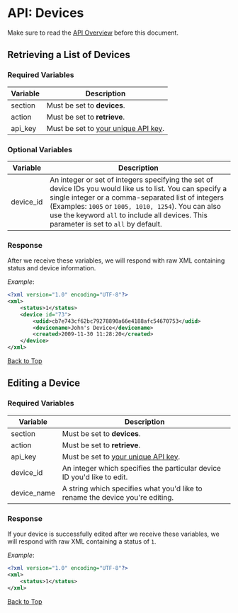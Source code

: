 <a name="head"></a><h1>API: Devices</h1>

Make sure to read the [API Overview](../README.md) before this document.

<a name="retrieve"></a><h2>Retrieving a List of Devices</h2>

<h3>Required Variables</h3>

| Variable | Description |
| -------- | ----------- |
| section | Must be set to <b>devices</b>. |
| action | Must be set to <b>retrieve</b>. |
| api_key | Must be set to [your unique API key](../README.md#finding). |

<h3>Optional Variables</h3>

| Variable | Description |
| -------- | ----------- |
| device_id | An integer or set of integers specifying the set of device IDs you would like us to list. You can specify a single integer or a comma-separated list of integers (Examples: <code>1005</code> or <code>1005, 1010, 1254</code>). You can also use the keyword <code>all</code> to include all devices. This parameter is set to <code>all</code> by default. |

<h3>Response</h3>

After we receive these variables, we will respond with raw XML containing status and device information.

*Example*:

~~~ .xml
<?xml version="1.0" encoding="UTF-8"?>
<xml>
    <status>1</status>
    <device id="73">
        <udid>cb7e743cf62bc79278890a66e4188afc54670753</udid>
        <devicename>John's Device</devicename>
        <created>2009-11-30 11:28:20</created>
    </device>
</xml>
~~~

[Back to Top](#head)

<a name="edit"></a><h2>Editing a Device</h2>

<h3>Required Variables</h3>

| Variable | Description |
| -------- | ----------- |
| section | Must be set to <b>devices</b>. |
| action | Must be set to <b>retrieve</b>. |
| api_key | Must be set to [your unique API key](../README.md#finding). |
| device_id | An integer which specifies the particular device ID you'd like to edit. |
| device_name | A string which specifies what you'd like to rename the device you're editing. |

<h3>Response</h3>

If your device is successfully edited after we receive these variables, we will respond with raw XML containing a status of <code>1</code>.

*Example*:

~~~ .xml
<?xml version="1.0" encoding="UTF-8"?>
<xml>
    <status>1</status>
</xml>
~~~

[Back to Top](#head)
